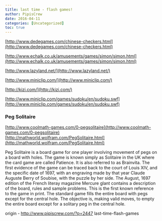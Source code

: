 ```yaml
---
title: last time - flash games!
author: PipisCrew
date: 2016-04-11
categories: [Uncategorized]
toc: true
---
```


[http://www.dedegames.com/chinese-checkers.html](http://www.dedegames.com/chinese-checkers.html)

[http://www.echalk.co.uk/amusements/games/simon/simon.html](http://www.echalk.co.uk/amusements/games/simon/simon.html)

[http://www.lazyland.net/](http://www.lazyland.net/)

[http://www.miniclip.com/](http://www.miniclip.com/)

[http://kizi.com/](http://kizi.com/)

[http://www.miniclip.com/games/sudoku/en/sudoku.swf](http://www.miniclip.com/games/sudoku/en/sudoku.swf)

### Peg Solitaire

[http://www.coolmath-games.com/0-pegsolitaire](http://www.coolmath-games.com/0-pegsolitaire)
[http://mathworld.wolfram.com/PegSolitaire.html](http://mathworld.wolfram.com/PegSolitaire.html)

Peg Solitaire is a board game for one player involving movement of pegs on a board with holes. The game is known simply as Solitaire in the UK where the card game are called Patience. It is also referred to as Brainvita. The first evidence of the game can be traced back to the court of Louis XIV, and the specific date of 1697, with an engraving made by that year Claude Auguste Berry of Soubise, with the puzzle by her side. The August, 1697 edition of the French literay magazine Mercure glant contains a description of the board, rules and sample problems. This is the first known reference to the game in print. The standard game fills the entire board with pegs except for the central hole. The objective is, making valid moves, to empty the entire board except for a solitary peg in the central hole.

origin - http://www.pipiscrew.com/?p=2447 last-time-flash-games